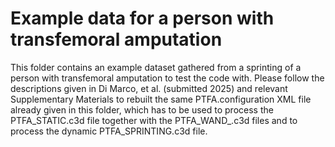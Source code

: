 # Example data for a person with transfemoral amputation
This folder contains an example dataset gathered from a sprinting of a person with transfemoral amputation to test the code with.
Please follow the descriptions given in Di Marco, et al. (submitted 2025) and relevant Supplementary Materials to rebuilt the same PTFA.configuration XML file already given in this folder, which has to be used to process the PTFA_STATIC.c3d file together with the PTFA_WAND_<label>.c3d files and to process the dynamic PTFA_SPRINTING.c3d file.
